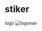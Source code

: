 # stiker
logo
![logonav](https://github.com/maria796077/stiker/assets/98937464/45c7f98a-95a3-44b0-99e1-5f4304639ea2)
